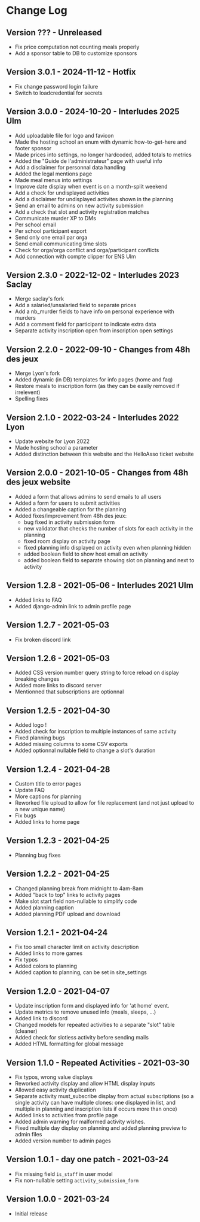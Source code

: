 <!-- LTeX: language=en -->

# Change Log

## Version ??? - Unreleased

- Fix price computation not counting meals properly
- Add a sponsor table to DB to customize sponsors

## Version 3.0.1 - 2024-11-12 - Hotfix

- Fix change password login failure
- Switch to loadcredential for secrets

## Version 3.0.0 - 2024-10-20 - Interludes 2025 Ulm

- Add uploadable file for logo and favicon
- Made the hosting school an enum with dynamic how-to-get-here and footer sponsor
- Made prices into settings, no longer hardcoded, added totals to metrics
- Added the "Guide de l'administrateur" page with useful info
- Add a disclaimer for personnal data handling
- Added the legal mentions page
- Made meal menus into settings
- Improve date display when event is on a month-split weekend
- Add a check for undisplayed activities
- Add a disclaimer for undisplayed activites shown in the planning
- Send an email to admins on new activity submission
- Add a check that slot and activity registration matches
- Communicate murder XP to DMs
- Per school email
- Per school participant export
- Send only one email par orga
- Send email communicating time slots
- Check for orga/orga conflict and orga/participant conflicts
- Add connection with compte clipper for ENS Ulm

## Version 2.3.0 - 2022-12-02 - Interludes 2023 Saclay

- Merge saclay's fork
- Add a salaried/unsalaried field to separate prices
- Add a nb_murder fields to have info on personal experience with murders
- Add a comment field for participant to indicate extra data
- Separate activity inscription open from inscription open settings

## Version 2.2.0 - 2022-09-10 - Changes from 48h des jeux

- Merge Lyon's fork
- Added dynamic (in DB) templates for info pages (home and faq)
- Restore meals to inscription form (as they can be easily removed if irrelevent)
- Spelling fixes

## Version 2.1.0 - 2022-03-24 - Interludes 2022 Lyon

- Update website for Lyon 2022
- Made hosting school a parameter
- Added distinction between this website and the HelloAsso ticket website

## Version 2.0.0 - 2021-10-05 - Changes from 48h des jeux website

- Added a form that allows admins to send emails to all users
- Added a form for users to submit activities
- Added a changeable caption for the planning
- Added fixes/improvement from 48h des jeux:
	- bug fixed in activity submission form
	- new validator that checks the number of slots for each activity in the planning
	- fixed room display on activity page
	- fixed planning info displayed on activity even when planning hidden
	- added boolean field to show host email on activity
	- added boolean field to separate showing slot on planning and next to activity

## Version 1.2.8 - 2021-05-06 - Interludes 2021 Ulm

- Added links to FAQ
- Added django-admin link to admin profile page

## Version 1.2.7 - 2021-05-03

- Fix broken discord link

## Version 1.2.6 - 2021-05-03

- Added CSS version number query string to force reload on display breaking changes
- Added more links to discord server
- Mentionned that subscriptions are optionnal

## Version 1.2.5 - 2021-04-30

- Added logo !
- Added check for inscription to multiple instances of same activity
- Fixed planning bugs
- Added missing columns to some CSV exports
- Added optionnal nullable field to change a slot's duration

## Version 1.2.4 - 2021-04-28

- Custom title to error pages
- Update FAQ
- More captions for planning
- Reworked file upload to allow for file replacement (and not just upload to a new unique name)
- Fix bugs
- Added links to home page

## Version 1.2.3 - 2021-04-25

- Planning bug fixes

## Version 1.2.2 - 2021-04-25

- Changed planning break from midnight to 4am-8am
- Added "back to top" links to activity pages
- Make slot start field non-nullable to simplify code
- Added planning caption
- Added planning PDF upload and download

## Version 1.2.1 - 2021-04-24

- Fix too small character limit on activity description
- Added links to more games
- Fix typos
- Added colors to planning
- Added caption to planning, can be set in site_settings

## Version 1.2.0 - 2021-04-07

- Update inscription form and displayed info for 'at home' event.
- Update metrics to remove unused info (meals, sleeps, ...)
- Added link to discord
- Changed models for repeated activities to a separate "slot" table (cleaner)
- Added check for slotless activity before sending mails
- Added HTML formatting for global message

## Version 1.1.0 - Repeated Activities - 2021-03-30

- Fix typos, wrong value displays
- Reworked activity display and allow HTML display inputs
- Allowed easy activity duplication
- Separate activity must_subscribe display from actual subscriptions
	(so a single activity can have multiple clones: one displayed in list, and multiple in
	planning and inscription lists if occurs more than once)
- Added links to activities from profile page
- Added admin warning for malformed activity wishes.
- Fixed multiple day display on planning and added planning preview to admin files
- Added version number to admin pages

## Version 1.0.1 - day one patch - 2021-03-24

- Fix missing field `is_staff` in user model
- Fix non-nullable setting `activity_submission_form`

## Version 1.0.0 - 2021-03-24

- Initial release
